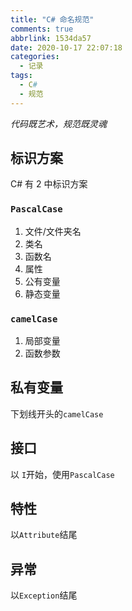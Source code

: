 ```yaml
---
title: "C# 命名规范"
comments: true
abbrlink: 1534da57
date: 2020-10-17 22:07:18
categories:
  - 记录
tags:
  - C#
  - 规范
---
```


_代码既艺术，规范既灵魂_

<!--more-->

## 标识方案

C# 有 2 中标识方案

### `PascalCase`

1. 文件/文件夹名
1. 类名
1. 函数名
1. 属性
1. 公有变量
1. 静态变量

### `camelCase`

1. 局部变量
1. 函数参数

## 私有变量

下划线开头的`camelCase`

## 接口

以 `I`开始，使用`PascalCase`

## 特性

以`Attribute`结尾

## 异常

以`Exception`结尾

